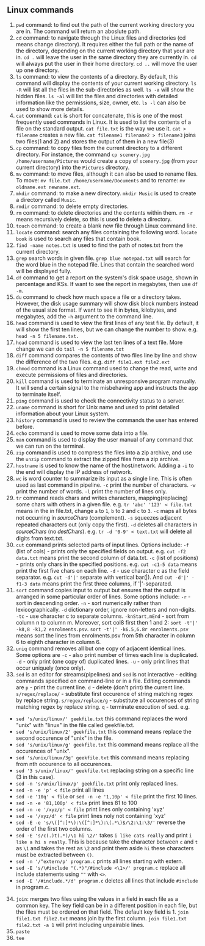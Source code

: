 ## Linux commands

1. ```pwd``` command: to find out the path of the current working directory you are in. The command will return an aboslute path.
2. ```cd``` command: to navigate through the Linux files and directories (cd means change directory). It requires either the full path or the name of the directory, depending on the current working directory that your are in. ```cd .``` will leave the user in the same directory they are currently in. ```cd``` will always put the user in their home directory. ```cd ..``` will move the user up one directory. 
3. ```ls``` command: to view the contents of a directory. By default, this command will display the contents of your current working directory. ```ls -R``` will list all the files in the sub-directories as well. ```ls -a``` will show the hidden files. ```ls -al``` will list the files and directories with detailed information like the permissions, size, owner, etc. ```ls -l``` can also be used to show more details.
4. ```cat``` command: ```cat``` is short for concatenate, this is one of the most frequently used commands in Linux. It is used to list the contents of a file on the standard output. ```cat file.txt``` is the way we use it. ```cat > filename``` creates a new file. ```cat filename1 filename2 > filename3``` joins two files(1 and 2) and stores the output of them in a new file(3)
5. ```cp``` command: to copy files from the current directory to a different directory. For instance, the command ```cp scenery.jpg /home/username/Pictures``` would create a copy of ```scenery.jpg``` (from your current directory) into the ```Pictures``` directory.
6. ```mv``` command: to move files, although it can also be used to rename files. To move: ```mv file.txt /home/username/Documents``` and to rename: ```mv oldname.ext newname.ext```.
7. ```mkdir``` command: to make a new directory. ```mkdir Music``` is used to create a directory called ```Music```.
8. ```rmdir``` command: to delete empty directories.
9. ```rm``` command: to delete directories and the contents within them. ```rm -r``` means recursively delete, so this is used to delete a directory.
10. ```touch``` command: to create a blank new file through Linux command line.
11. ```locate``` command: search any files containing the following word. ```locate book``` is used to search any files that contain book. 
12. ```find -name notes.txt``` is used to find the path of notes.txt from the current directory.
13. ```grep``` search words in given file. ```grep blue notepad.txt``` will search for the word blue in the notepad file. Lines that contain the searched word will be displayed fully.
14. ```df``` command to get a report on the system's disk space usage, shown in percentage and KSs. If want to see the report in megabytes, then use ```df -m```.
15. ```du``` command to check how much space a file or a directory takes. However, the disk usage summary will show disk block numbers instead of the usual size format. If want to see it in bytes, kilobytes, and megabytes, add the ```-h``` argument to the command line.
16. ```head``` command is used to view the first lines of any test file. By default, it will show the first ten lines, but we can change the number to show. e.g. ```head -n 5 filename.txt.```
17. ```head``` command is used to view the last ten lines of a text file. More change we can do ```tail -n 5 filename.txt```
18. ```diff``` command compares the contents of two files line by line and show the difference of the two files. e.g. ```diff file1.ext file2.ext```
19. ```chmod``` command is a Linux command used to change the read, write and execute permissions of files and directories.
20. ```kill``` command is used to terminate an unresponsive program manually. It will send a certain signal to the misbehaving app and instructs the app to terminate itself.
21. ```ping``` command is used to check the connectivity status to a server.
22. ```uname``` command is short for Unix name and used to print detailed information about your Linux system.
23. ```history``` command is used to review the commands the user has entered before.
24. ```echo``` command is used to move some data into a file.
25. ```man``` command is used to display the user manual of any command that we can run on the terminal.
26. ```zip``` command is used to compress the files into a zip archive, and use the ```unzip``` command to extract the zipped files from a zip archive.
27. ```hostname``` is used to know the name of the host/network. Adding a ```-i``` to the end will display the IP address of network.
28. ```wc``` is word counter to summarize its input as a single line. This is often used as last command in pipeline. ```-c```  print the number of characters. ```-w```  print the number of words. ```-l```  print the number of lines only.
29. ```tr``` command reads chars and writes characters, mapping(replacing) some chars with others in a given file. e.g. ```tr 'abc' '123' < file.txt``` means in the in file.txt, change `a` to `1`, `b` to `2` and `c` to `3`. ```-c``` maps all bytes not occurring in 𝑠𝑜𝑢𝑟𝑐𝑒𝐶ℎ𝑎𝑟𝑠 (complement). ```-s``` squeezes adjacent repeated characters out (only copy the first). ```-d``` deletes all characters in 𝑠𝑜𝑢𝑟𝑐𝑒𝐶ℎ𝑎𝑟𝑠 (no 𝑑𝑒𝑠𝑡𝐶ℎ𝑎𝑟𝑠). e.g. ```tr -d '0-9' < text.txt``` will delete all digits from text.txt.
30. ```cut``` command prints selected parts of input lines. Options include: ```-f``` (list of cols) - prints only the specified fields on output. e.g. ```cut -f2 data.txt``` means print the second column of data.txt. ```-c``` (list of positions) - prints only chars in the specified positions. e.g. ```cut -c1-5 data``` means print the first five chars on each line. ```-d``` - use character c as the field separator. e.g. ```cut -d'|'``` separate with vertical bar(|). And ```cut -d'|' -f1-3 data``` means print the first three columns, if '|'-separated.
31. ```sort``` command copies input to output but ensures that the output is arranged in some particular order of lines. Some options include: ```-r``` - sort in descending order. ```-n``` - sort numerically rather than lexicographically. ```-d``` dictionary order, ignore non-letters and non-digits. ```-tc``` - use character c to separate columns. ```-knStart,mEnd``` - sort from column n to column m. Moreover, sort col8 first then 1 and 2: ```sort -t'|' -k8,8 -k1,2 enrolments.psv```. ```sort -t'|' -k6.5,6.8r enrolments.psv``` means sort the lines from enrolments.psv from 5th character in column 6 to eighth character in column 6.
32. ```uniq``` command removes all but one copy of adjacent identical lines. Some options are ```-c``` - also print number of times each line is duplicated. ```-d``` - only print (one copy of) duplicated lines. ```-u``` - only print lines that occur uniquely (once only).
33. ```sed``` is an editor for streams(pipelines) and ```sed``` is not interactive - editing commands specified on command-line or in a file. Editing commands are ```p``` - print the current line. ```d``` - delete (don't print) the current line. ```s/regex/replace/``` - substitute first occurence of string matching regex by replace string. ```s/regex/replace/g``` - substitute all occurences of string matching regex by replace string. ```q``` - terminate execution of sed. e.g. 
- ```sed 's/unix/linux/' geekfile.txt``` this command replaces the word "unix" with "linux" in the file called geekfile.txt. 
- ```sed 's/unix/linux/2' geekfile.txt``` this command means replace the second occurence of "unix" in the file. 
- ```sed 's/unix/linux/g' geekfile.txt``` this command means replace all the occurences of "unix". 
- ```sed 's/unix/linux/3g' geekfile.txt``` this command means replacing from nth occurence to all occurences. 
- ```sed '3 s/unix/linux/' geekfile.txt``` replacing string on a specific line (3 in this case). 
- ```sed -n 's/unix/linux/p' geekfile.txt``` print only replaced lines.
- ```sed -n -e 'p' < file``` print all lines
- ```sed -e '10q' < file``` or ```sed -n -e '1,10p' < file``` print the first 10 lines.
- ```sed -n -e '81,100p' < file``` print lines 81 to 100
- ```sed -n -e '/xyz/p' < file``` print lines only containing 'xyz'
- ```sed -e '/xyz/d' < file``` print lines noly not containing 'xyz'
- ```sed -E -e 's/\([^:]*\):\([^:]*\):\(.*\)$/\2:\1:\3/'``` reverse the order of the first two columns.
- ```sed -E 's/c(.)t(.*)/\1 hi \2/'``` takes ```i like cats really``` and print ```i like a hi s really```. This is because take the character between ```c``` and ```t``` as ```\1``` and takes the rest as ```\2``` and print them aside ```hi``` these characters must be extracted between ```()```.
- ```sed -n '/^extern/p' program.c``` prints all lines starting with extern.
- ```sed -E 's/\#include "(.*)"/#include <\1>/' program.c``` replace all include statements using ```""``` with ```<>```.
- ```sed -E '/#include.*/d' program.c``` deletes all lines that include ```#include``` in program.c.

34. ```join```: merges two files using the values in a field in each file as a common key. The key field can be in a different position in each file, but the files must be ordered on that field. The default key field is 1. ```join file1.txt file2.txt``` means join by the first column. ```join file1.txt file2.txt -a 1``` will print including unpairable lines.
35. ```paste```
36. ```tee```
